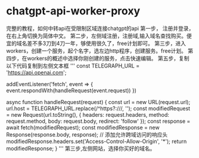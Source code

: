 # chatgpt-api-worker-proxy
完整的教程，如何中转api在受限制区域连接chatgpt的api
第一步， 注册并登录，在右上角切换为简体中文。
第二步，左侧域注册，注册域,输入域名查找购买。便宜的域名差不多3刀到4刀一年，够使用很久了，free计划即可。
第三步，进入workers，创建一个服务，起个名字，选左边http程序，创建服务。free计划。
第四步，在workers的概述中选择你刚创建的服务，点击快速编辑。
第五步，复制以下代码复制到左侧文本框
'''
const TELEGRAPH_URL = 'https://api.openai.com';

addEventListener('fetch', event => {
  event.respondWith(handleRequest(event.request))
})

async function handleRequest(request) {
  const url = new URL(request.url);
  url.host = TELEGRAPH_URL.replace(/^https?:\/\//, '');
  const modifiedRequest = new Request(url.toString(), {
    headers: request.headers,
    method: request.method,
    body: request.body,
    redirect: 'follow'
  });
  const response = await fetch(modifiedRequest);
  const modifiedResponse = new Response(response.body, response);
  // 添加允许跨域访问的响应头
  modifiedResponse.headers.set('Access-Control-Allow-Origin', '*');
  return modifiedResponse;
}
'''
第三步,左侧网站，选择你买好的域名。
